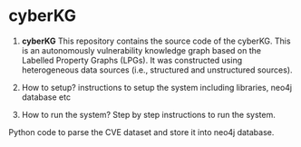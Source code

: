 # cyberKG

1. **cyberKG**
   This repository contains the source code of the cyberKG. This is an autonomously vulnerability knowledge graph based on the Labelled Property Graphs (LPGs). It was constructed using heterogeneous data sources (i.e., structured and unstructured sources). 

3. How to setup?
   instructions to setup the system including libraries, neo4j database etc
4. How to run the system?
   Step by step instructions to run the system. 

Python code to parse the CVE dataset and store it into neo4j database.
